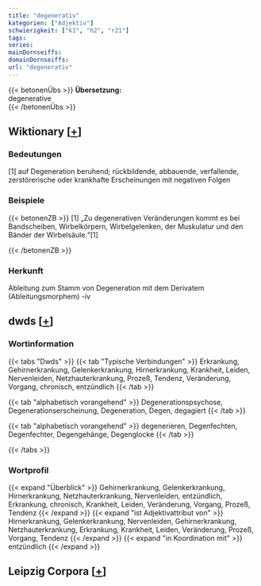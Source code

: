 ```yaml
---
title: "degenerativ"
kategorien: ["Adjektiv"]
schwierigkeit: ["k1", "h2", "r21"]
tags:
series:
mainDornseiffs:
domainDornseiffs:
url: "degenerativ"
---
```


{{< betonenÜbs >}}
**Übersetzung:**  
degenerative  
{{< /betonenÜbs >}}

## Wiktionary [[+](https://de.wiktionary.org/wiki/degenerativ)]

### Bedeutungen
[1] auf Degeneration beruhend; rückbildende, abbauende, verfallende, zerstörerische oder krankhafte Erscheinungen mit negativen Folgen  

### Beispiele
{{< betonenZB >}}
[1] „Zu degenerativen Veränderungen kommt es bei Bandscheiben, Wirbelkörpern, Wirbelgelenken, der Muskulatur und den Bänder der Wirbelsäule.“[1]  

{{< /betonenZB >}}
### Herkunft
Ableitung zum Stamm von Degeneration mit dem Derivatem (Ableitungsmorphem) -iv  



## dwds [[+](https://www.dwds.de/wb/degenerativ)]

### Wortinformation
{{< tabs "Dwds" >}}
{{< tab "Typische Verbindungen" >}}
Erkrankung, Gehirnerkrankung, Gelenkerkrankung, Hirnerkrankung, Krankheit, Leiden, Nervenleiden, Netzhauterkrankung, Prozeß, Tendenz, Veränderung, Vorgang, chronisch, entzündlich
{{< /tab >}}

{{< tab "alphabetisch vorangehend" >}}
Degenerationspsychose, Degenerationserscheinung, Degeneration, Degen, degagiert
{{< /tab >}}

{{< tab "alphabetisch vorangehend" >}}
degenerieren, Degenfechten, Degenfechter, Degengehänge, Degenglocke
{{< /tab >}}

{{< /tabs >}}

### Wortprofil
{{< expand "Überblick" >}} Gehirnerkrankung, Gelenkerkrankung, Hirnerkrankung, Netzhauterkrankung, Nervenleiden, entzündlich, Erkrankung, chronisch, Krankheit, Leiden, Veränderung, Vorgang, Prozeß, Tendenz {{< /expand >}}
{{< expand "ist Adjektivattribut von" >}} Hirnerkrankung, Gelenkerkrankung, Nervenleiden, Gehirnerkrankung, Netzhauterkrankung, Erkrankung, Krankheit, Leiden, Veränderung, Prozeß, Vorgang, Tendenz {{< /expand >}}
{{< expand "in Koordination mit" >}} entzündlich {{< /expand >}}

## Leipzig Corpora [[+](https://corpora.uni-leipzig.de/en/res?word=degenerativ&corpusId=deu_newscrawl-public_2018)]


